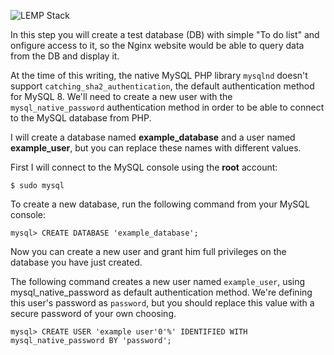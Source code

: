 ![LEMP Stack](https://github.com/silviob99/Project-2-Linux-Administration-NginX-MySQL-PHP-LEMP/assets/107585020/1007a286-9792-4071-8270-9df204f8afec)

In this step you will create a test database (DB) with simple "To do list" and onfigure access to it, so the Nginx website would be able to query data from the DB and display it.  

At the time of this writing, the native MySQL PHP library ```mysqlnd``` doesn't support ```catching_sha2_authentication```, the default authentication method for MySQL 8. We'll need to create a new user with the ```mysql_native_password``` authentication method in order to be able to connect to the MySQL database from PHP.  

I will create a database named **example_database** and a user named **example_user**, but you can replace these names with different values.  

First I will connect to the MySQL console using the **root** account:  

```
$ sudo mysql
```

To create a new database, run the following command from your MySQL console:  

```
mysql> CREATE DATABASE 'example_database';
```

Now you can create a new user and grant him full privileges on the database you have just created.  

The following command creates a new user named ```example_user```, using mysql_native_password as default authentication method. We're defining this user's password as ```password```, but you should replace this value with a secure password of your own choosing.  

```
mysql> CREATE USER 'example user'0'%' IDENTIFIED WITH mysql_native_password BY 'password';
```



